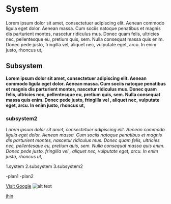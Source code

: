# System
Lorem ipsum dolor sit amet, consectetuer adipiscing elit. Aenean commodo ligula eget dolor. Aenean massa.
Cum sociis natoque penatibus et magnis dis parturient montes, nascetur ridiculus mus. Donec quam felis, ultricies nec, pellentesque eu, pretium quis, sem. Nulla consequat massa quis enim. Donec
pede justo, fringilla vel, aliquet nec, vulputate eget, arcu. In enim justo, rhoncus ut,

## Subsystem 
**Lorem ipsum dolor sit amet, consectetuer adipiscing elit. Aenean commodo ligula eget dolor. Aenean massa. Cum sociis natoque penatibus et magnis dis parturient montes,
nascetur ridiculus mus. Donec quam felis, ultricies nec, pellentesque eu, pretium quis, sem. Nulla consequat massa quis enim. Donec pede justo, fringilla vel
, aliquet nec, vulputate eget, arcu. In enim justo, rhoncus ut,**

### subsystem2
_Lorem ipsum dolor sit amet, consectetuer adipiscing elit. Aenean commodo ligula eget dolor. Aenean massa. Cum sociis natoque penatibus et magnis dis parturient montes, nascetur ridiculus
mus. Donec quam felis, ultricies nec, pellentesque eu, pretium quis, sem. Nulla consequat massa quis enim. Donec pede justo, fringilla vel
, aliquet nec, vulputate eget, arcu. In enim justo, rhoncus ut,_

1.system
2.subsystem
3.subsystem2

-plan1
-plan2

[Visit Google](https://www.google.com/search?q=asu+jordan+image&sca_esv=583760030&rlz=1C1GCEU_enJO998JO998&tbm=isch&source=lnms&sa=X&ved=2ahUKEwipp-7T-8-CAxUXgP0HHds-AQMQ_AUoAXoECAMQAw&biw=1440&bih=773&dpr=1)
![alt text](https://github.com/AhmadMustafa99/university-projects/assets/149328355/06284d5c-5c71-4ed9-96f4-858509bbfd9d)

[jhin](https://github.com/AhmadMustafa99/university-projects/assets/149328355/dc03ca09-6a61-4f58-acc4-7d1dda4a84d7)


